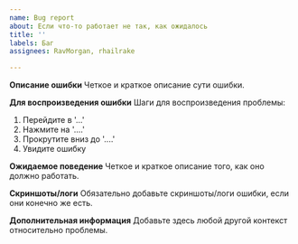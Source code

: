 ```yaml
---
name: Bug report
about: Если что-то работает не так, как ожидалось
title: ''
labels: Баг
assignees: RavMorgan, rhailrake

---
```


**Описание ошибки**
Четкое и краткое описание сути ошибки.

**Для воспроизведения ошибки**
Шаги для воспроизведения проблемы:
1. Перейдите в '...'
2. Нажмите на '....'
3. Прокрутите вниз до '....'
4. Увидите ошибку

**Ожидаемое поведение**
Четкое и краткое описание того, как оно должно работать.

**Скриншоты/логи**
Обязательно добавьте скриншоты/логи ошибки, если они конечно же есть.

**Дополнительная информация**
Добавьте здесь любой другой контекст относительно проблемы.
